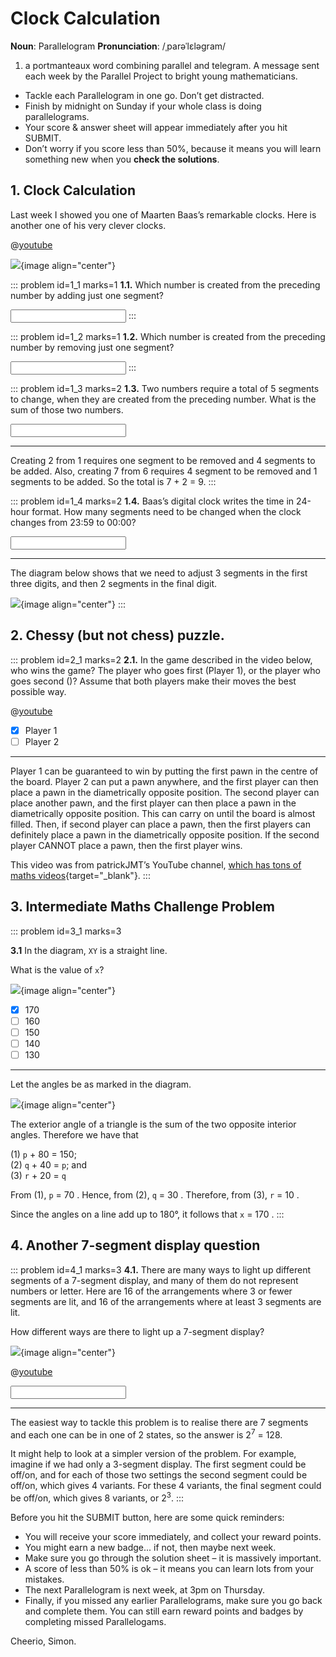 # Clock Calculation

<div class="dictionary">

__Noun__: Parallelogram
__Pronunciation__: /ˌparəˈlɛləɡram/

1. a portmanteaux word combining parallel and telegram. A message sent each
week by the Parallel Project to bright young mathematicians.

</div>

*	Tackle each Parallelogram in one go. Don’t get distracted.
*	Finish by midnight on Sunday if your whole class is doing parallelograms.
*	Your score & answer sheet will appear immediately after you hit SUBMIT.
*	Don’t worry if you score less than 50%, because it means you will learn something new when you __check the solutions__.


## 1. Clock Calculation

Last week I showed you one of Maarten Baas’s remarkable clocks. Here is another one of his very clever clocks.

@[youtube](TdkK3MTjfLY?start=21&end=93&rel=0)

![](/resources/9-09-clock-calculation/1-clock.png){image align="center"}

::: problem id=1_1 marks=1
__1.1.__ Which number is created from the preceding number by adding just one segment?

<input type="number" solution="6"/>
:::

::: problem id=1_2 marks=1
__1.2.__ Which number is created from the preceding number by removing just one segment?

<input type="number" solution="9"/>
:::

::: problem id=1_3 marks=2
__1.3.__ Two numbers require a total of 5 segments to change, when they are created from the preceding number. What is the sum of those two numbers.

<input type="number" solution="9"/>

---

Creating 2 from 1 requires one segment to be removed and 4 segments to be added. Also, creating 7 from 6 requires 4 segment to be removed and 1 segments to be added. So the total is 7 + 2 = 9.
:::

::: problem id=1_4 marks=2
__1.4.__ Baas’s digital clock writes the time in 24-hour format. How many segments need to be changed when the clock changes from 23:59 to 00:00?

<input type="number" solution="11"/>

---

The diagram below shows that we need to adjust 3 segments in the first three digits, and then 2 segments in the final digit.

![](/resources/9-09-clock-calculation/1-clock-answer.png){image align="center"}
:::


## 2. Chessy (but not chess) puzzle.

::: problem id=2_1 marks=2
__2.1.__ In the game described in the video below, who wins the game? The player who goes first (Player 1), or the player who goes second ()? Assume that both players make their moves the best possible way.

@[youtube](rVF_08ItvOU?rel=0)

* [x] Player 1
* [ ] Player 2

---

Player 1 can be guaranteed to win by putting the first pawn in the centre of the board. Player 2 can put a pawn anywhere, and the first player can then place a pawn in the diametrically opposite position. The second player can place another pawn, and the first player can then place a pawn in the diametrically opposite position. This can carry on until the board is almost filled. Then, if second player can place a pawn, then the first players can definitely place a pawn in the diametrically opposite position. If the second player CANNOT place a pawn, then the first player wins.  

This video was from patrickJMT’s YouTube channel, [which has tons of maths videos](https://www.youtube.com/channel/UCFe6jenM1Bc54qtBsIJGRZQ){target="_blank"}.
:::


## 3.	Intermediate Maths Challenge Problem
<!--- (2011) Q9 --->

::: problem id=3_1 marks=3

__3.1__ In the diagram, `XY` is a straight line.

What is the value of `x`?

![](/resources/9-09-clock-calculation/3-triangle.jpg){image align="center"}

* [x] 170
* [ ] 160
* [ ] 150
* [ ] 140
* [ ] 130

---

Let the angles be as marked in the diagram.

![](/resources/9-09-clock-calculation/3-triangle-answer.jpg){image align="center"}

The exterior angle of a triangle is the sum of the two opposite interior angles. Therefore we have that

(1) `p` + 80 = 150;  
(2) `q` + 40 = `p`; and  
(3) `r` + 20 = `q`

From (1), `p` = 70 . Hence, from (2), `q` = 30 . Therefore, from (3), `r` = 10 .  

Since the angles on a line add up to 180°, it follows that `x` = 170 .
:::


## 4.	Another 7-segment display question

::: problem id=4_1 marks=3
__4.1.__ There are many ways to light up different segments of a 7-segment display, and many of them do not represent numbers or letter. Here are 16 of the arrangements where 3 or fewer segments are lit, and 16 of the arrangements where at least 3 segments are lit.

How different ways are there to light up a 7-segment display?

![](/resources/9-09-clock-calculation/4-clock.png){image align="center"}

@[youtube](4wCQwhkSbx8?rel=0)

<input type="number" solution="128"/>

---

The easiest way to tackle this problem is to realise there are 7 segments and each one can be in one of 2 states, so the answer is 2<sup>7</sup> = 128.  

It might help to look at a simpler version of the problem. For example, imagine if we had only a 3-segment display. The first segment could be off/on, and for each of those two settings the second segment could be off/on, which gives 4 variants. For these 4 variants, the final segment could be off/on, which gives 8 variants, or 2<sup>3</sup>.
:::


Before you hit the SUBMIT button, here are some quick reminders:

*	You will receive your score immediately, and collect your reward points.
*	You might earn a new badge... if not, then maybe next week.
*	Make sure you go through the solution sheet – it is massively important.
*	A score of less than 50% is ok – it means you can learn lots from your mistakes.
*	The next Parallelogram is next week, at 3pm on Thursday.
*	Finally, if you missed any earlier Parallelograms, make sure you go back and complete them. You can still earn reward points and badges by completing missed Parallelogams.

Cheerio,
Simon.
